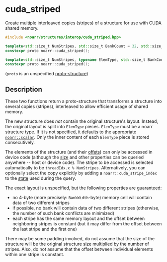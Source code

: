 # cuda_striped

Create multiple interleaved copies (stripes) of a structure for use with CUDA shared memory.

```hpp
#include <noarr/structures/interop/cuda_striped.hpp>

template<std::size_t NumStripes, std::size_t BankCount = 32, std::size_t BankWidth = 4>
constexpr proto noarr::cuda_striped();

template<std::size_t NumStripes, typename ElemType, std::size_t BankCount = 32, std::size_t BankWidth = 4>
constexpr proto noarr::cuda_striped();
```

(`proto` is an unspecified [proto-structure](../Glossary.md#proto-structure))


## Description

These two functions return a proto-structure that transforms a structure into several copies (stripes), interleaved to allow efficient usage of shared memory.

The new structure does *not* contain the original structure's layout. Instead, the original layout is split into `ElemType` pieces.
`ElemType` must be a noarr structure type. If it is not specified, it defaults to the appropriate [`noarr::scalar`](scalar.md).
Only the inner content of each `ElemType` piece is stored consecutively.

The elements of the structure (and their [offets](../Glossary.md#offset)) can only be accessed in device code
(although the [size](../Glossary.md#size) and other properties can be queried anywhere -- host or device code).
The stripe to be accessed is selected automatically to be `threadIdx.x % NumStripes`.
Alternatively, you can optionally select the copy explicitly by adding a `noarr::cuda_stripe_index` to the [state](../State.md) used during the query.

The exact layout is unspecified, but the following properties are guaranteed:
- no 4-byte (more precisely: `BankWidth`-byte) memory cell will contain data of two different stripes
- if possible, no bank will contain data of two different stripes (otherwise, the number of such bank conflicts are minimized)
- each stripe has the same memory layout and the offset between neighboring stripes is constant (but it may differ from the offset between the last stripe and the first one)

There may be some padding involved, do not assume that the size of the structure will be the original structure size multiplied by the number of stripes.
Also, do not assume that the offset between individual elements within one stripe is constant.
